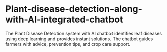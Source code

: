 # Plant-disease-detection-along-with-AI-integrated-chatbot
The Plant Disease Detection system with AI chatbot identifies leaf diseases using deep learning and provides instant solutions. The chatbot guides farmers with advice, prevention tips, and crop care support.

